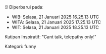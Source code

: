 ⏰ Diperbarui pada:
- WIB: Selasa, 21 Januari 2025 16.25.13 UTC
- WITA: Selasa, 21 Januari 2025 17.25.13 UTC
- WIT: Selasa, 21 Januari 2025 18.25.13 UTC

Kutipan Inspiratif:
"Cant talk, telepathy only!"


Kategori: funny


